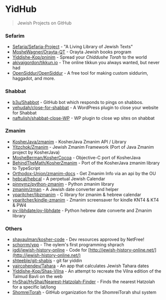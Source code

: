 # YidHub
> Jewish Projects on GitHub

### Sefarim
- [Sefaria/Sefaria-Project](https://github.com/sefaria/sefaria-project) - "A Living Library of Jewish Texts"
- [MosheWagner/Orayta-QT](https://github.com/MosheWagner/Orayta-QT) - Orayta Jewish books program
- [Yiddishe-Kop/pninim](https://github.com/Yiddishe-Kop/pninim) - Spread your *Chiddushe Torah* to the world 
- [akivajgordon/tikkun.io](https://github.com/akivajgordon/tikkun.io) - The online tikkun you always wanted, but never had
- [OpenSiddur/OpenSiddur](https://github.com/opensiddur/opensiddur) - A free tool for making custom siddurim, haggadot, and more.

### Shabbat
- [b3u/Shabbot](https://github.com/b3u/shabbot) - GitHub bot which responds to pings on shabbos.
- [yehudah/close-for-shabbat](https://github.com/yehudah/close-for-shabbat) - A WordPress plugin to close your website for Shabbat
- [naftulish/shabbat-close-WP](https://github.com/naftulish/shabbat-close-WP) - WP plugin to close wp sites on shabbat


### Zmanim
- [KosherJava/zmanim](https://github.com/KosherJava/zmanim) - KosherJava Zmanim API / Library
- [Yitzchok/Zmanim](https://github.com/Yitzchok/Zmanim) - Jewish Zmanim Framework (Port of Java Zmanim project by KosherJava)
- [MosheBerman/KosherCocoa](https://github.com/MosheBerman/KosherCocoa) - Objective-C port of KosherJava
- [BehindTheMath/KosherZmanim](https://github.com/BehindTheMath/KosherZmanim) - Port of the KosherJava zmanim library to TypeScript
- [Orthodox-Union/zmanim-docs](https://github.com/Orthodox-Union/zmanim-docs) - Get Zmanim Info via an api by the OU
- [hebcal/hebcal](https://github.com/hebcal/hebcal) - A perpetual Jewish Calendar
- [pinnymz/python-zmanim](https://github.com/pinnymz/python-zmanim) - Python zmanim library
- [zmanim/zman](https://github.com/zmanim/zman) - A Jewish date converter and helper
- [yparitcher/libzmanim](https://github.com/yparitcher/libzmanim) - C library for zmanim & hebrew calendar
- [yparitcher/kindle-zmanim](https://github.com/yparitcher/kindle-zmanim) - Zmanim screensaver for kindle KNT4 & KT4 & PW4
- [py-libhdate/py-libhdate](https://github.com/py-libhdate/py-libhdate) - Python hebrew date converte and Zmanim library

### Others
- [shayaulman/kosher-code](https://github.com/shayaulman/kosher-code) - Dev resources approved by NetFree!
- [schorrm/ypp](https://github.com/schorrm/ypp) - The oylem's first programming shprach
- [igdj/jewish-history-online](https://github.com/igdj/jewish-history-online) - Code for [http://jewish-history-online.net/](http://jewish-history-online.net/)
- [shteeble/git-shabis](https://github.com/shteeble/git-shabis) - git far yiddin
- [yaircohendev/Tahara](https://github.com/yaircohendev/Tahara) - An app that calculates Jewish Tahara dates
- [Yiddishe-Kop/Shas-Vilna](https://github.com/Yiddishe-Kop/Shas-Vilna) - An attempt to recreate the Vilna edition of the Talmud Bavli on the web
- [HyShai/HyShai/Nearest-Hatzolah-Finder](https://github.com/HyShai/Nearest-Hatzolah-Finder) - Finds the nearest Hatzolah for a specific lat/long
- [ShomreiTorah](https://github.com/ShomreiTorah) - GitHub organization for the ShomreiTorah shul system


